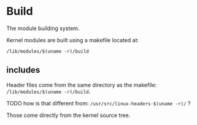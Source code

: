 # Build

The module building system.

Kernel modules are built using a makefile located at:

	/lib/modules/$(uname -r)/build

## includes

Header files come from the same directory as the makefile: `/lib/modules/$(uname -r)/build`.

TODO how is that different from: `/usr/src/linux-headers-$(uname -r)/` ?

Those come directly from the kernel source tree.

